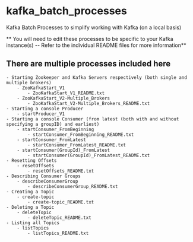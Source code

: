 # kafka_batch_processes
Kafka Batch Processes to simplify working with Kafka (on a local basis)

** You will need to edit these processes to be specific to your Kafka instance(s) -- Refer to the individual README files for more information**


## There are multiple processes included here
	- Starting Zookeeper and Kafka Servers respectively (both single and multiple brokers)
		- ZooKafkaStart_V1
			- ZooKafkaStart_V1_README.txt
		- ZooKafkaStart_V2-Multiple_Brokers
			- ZooKafkaStart_V2-Multiple_Brokers_README.txt
	- Starting a console Producer
		- startProducer_V1
	- Starting a console Consumer (from latest (both with and without specifying a groupID) and earliest)
		- startConsumer_FromBeginning
			- startConsumer_FromBeginning_README.txt
		- startConsumer_FromLatest
			- startConsumer_FromLatest_README.txt
		- startConsumer(GroupId)_FromLatest
			- startConsumer(GroupId)_FromLatest_README.txt
	- Resetting Offsets
		- resetOffsets
			- resetOffsets_README.txt
	- Describing Consumer Groups
		- describeConsumerGroup
			- describeConsumerGroup_README.txt
	- Creating a Topic
		- create-topic
			- create-topic_README.txt
	- Deleting a Topic
		- deleteTopic
			- deleteTopic_README.txt
	- Listing all Topics
		- listTopics
			- listTopics_README.txt
	